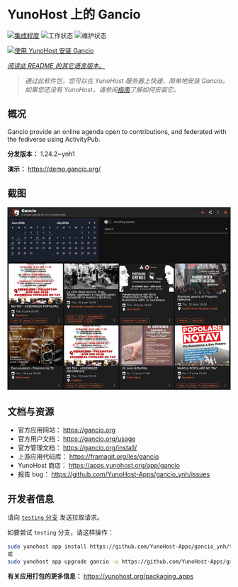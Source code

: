 <!--
注意：此 README 由 <https://github.com/YunoHost/apps/tree/master/tools/readme_generator> 自动生成
请勿手动编辑。
-->

# YunoHost 上的 Gancio

[![集成程度](https://apps.yunohost.org/badge/integration/gancio)](https://ci-apps.yunohost.org/ci/apps/gancio/)
![工作状态](https://apps.yunohost.org/badge/state/gancio)
![维护状态](https://apps.yunohost.org/badge/maintained/gancio)

[![使用 YunoHost 安装 Gancio](https://install-app.yunohost.org/install-with-yunohost.svg)](https://install-app.yunohost.org/?app=gancio)

*[阅读此 README 的其它语言版本。](./ALL_README.md)*

> *通过此软件包，您可以在 YunoHost 服务器上快速、简单地安装 Gancio。*  
> *如果您还没有 YunoHost，请参阅[指南](https://yunohost.org/install)了解如何安装它。*

## 概况

Gancio provide an online agenda open to contributions, and federated with the fediverse using ActivityPub.


**分发版本：** 1.24.2~ynh1

**演示：** <https://demo.gancio.org/>

## 截图

![Gancio 的截图](./doc/screenshots/screenshot.png)

## 文档与资源

- 官方应用网站： <https://gancio.org>
- 官方用户文档： <https://gancio.org/usage>
- 官方管理文档： <https://gancio.org/install/>
- 上游应用代码库： <https://framagit.org/les/gancio>
- YunoHost 商店： <https://apps.yunohost.org/app/gancio>
- 报告 bug： <https://github.com/YunoHost-Apps/gancio_ynh/issues>

## 开发者信息

请向 [`testing` 分支](https://github.com/YunoHost-Apps/gancio_ynh/tree/testing) 发送拉取请求。

如要尝试 `testing` 分支，请这样操作：

```bash
sudo yunohost app install https://github.com/YunoHost-Apps/gancio_ynh/tree/testing --debug
或
sudo yunohost app upgrade gancio -u https://github.com/YunoHost-Apps/gancio_ynh/tree/testing --debug
```

**有关应用打包的更多信息：** <https://yunohost.org/packaging_apps>
